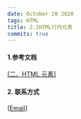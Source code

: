 ```yaml
---
date: October 28 2020
tags: HTML
title: 2.2HTML行内元素
commits: true
---
```


#### 1.参考文档

[[二、HTML 元素]](https://web-oyster.github.io/2020/10/28/HTML/Tutorial/%E5%9B%9B%E3%80%81HTML%20%E5%85%83%E7%B4%A0/)

#### 2. 联系方式

[[Email]](yuanmin8888@outlook.com)
